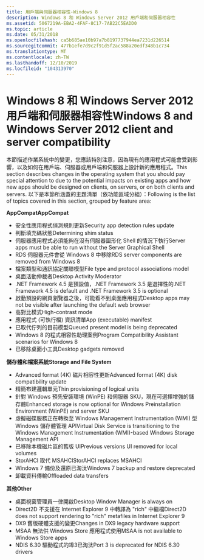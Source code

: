 ```yaml
---
title: 用戶端與伺服器相容性-Windows 8
description: Windows 8 和 Windows Server 2012 用戶端和伺服器相容性
ms.assetid: 5067219A-EBA2-4FAF-8C17-7AB22C5EADD0
ms.topic: article
ms.date: 05/31/2018
ms.openlocfilehash: ca5b685ae10b97a7b8197737944ea7231d226514
ms.sourcegitcommit: 477b1efe7d9c2f91d5f2ac588a20edf348b1c734
ms.translationtype: MT
ms.contentlocale: zh-TW
ms.lasthandoff: 12/10/2019
ms.locfileid: "104313970"
---
```

# <a name="windows-8-and-windows-server-2012-client-and-server-compatibility"></a><span data-ttu-id="2c69a-103">Windows 8 和 Windows Server 2012 用戶端和伺服器相容性</span><span class="sxs-lookup"><span data-stu-id="2c69a-103">Windows 8 and Windows Server 2012 client and server compatibility</span></span>

<span data-ttu-id="2c69a-104">本節描述作業系統中的變更，您應該特別注意，因為現有的應用程式可能會受到影響，以及如何在用戶端、伺服器或用戶端和伺服器上設計新的應用程式。</span><span class="sxs-lookup"><span data-stu-id="2c69a-104">This section describes changes in the operating system that you should pay special attention to due to the potential impacts on existing apps and how new apps should be designed on clients, on servers, or on both clients and servers.</span></span> <span data-ttu-id="2c69a-105">以下是本節所涵蓋的主題清單（依功能區域分組）：</span><span class="sxs-lookup"><span data-stu-id="2c69a-105">Following is the list of topics covered in this section, grouped by feature area:</span></span>

<span data-ttu-id="2c69a-106">**AppCompat**</span><span class="sxs-lookup"><span data-stu-id="2c69a-106">**AppCompat**</span></span>

-   <span data-ttu-id="2c69a-107">安全性應用程式偵測規則更新</span><span class="sxs-lookup"><span data-stu-id="2c69a-107">Security app detection rules update</span></span>
-   <span data-ttu-id="2c69a-108">判斷填充碼狀態</span><span class="sxs-lookup"><span data-stu-id="2c69a-108">Determining shim status</span></span>
-   <span data-ttu-id="2c69a-109">伺服器應用程式必須能夠在沒有伺服器圖形化 Shell 的情況下執行</span><span class="sxs-lookup"><span data-stu-id="2c69a-109">Server apps must be able to run without the Server Graphical Shell</span></span>
-   <span data-ttu-id="2c69a-110">RDS 伺服器元件會從 Windows 8 中移除</span><span class="sxs-lookup"><span data-stu-id="2c69a-110">RDS server components are removed from Windows 8</span></span>
-   <span data-ttu-id="2c69a-111">檔案類型和通訊協定關聯模型</span><span class="sxs-lookup"><span data-stu-id="2c69a-111">File type and protocol associations model</span></span>
-   <span data-ttu-id="2c69a-112">桌面活動仲裁者</span><span class="sxs-lookup"><span data-stu-id="2c69a-112">Desktop Activity Moderator</span></span>
-   <span data-ttu-id="2c69a-113">.NET Framework 4.5 是預設值，.NET Framework 3.5 是選擇性的</span><span class="sxs-lookup"><span data-stu-id="2c69a-113">.NET Framework 4.5 is default and .NET Framework 3.5 is optional</span></span>
-   <span data-ttu-id="2c69a-114">啟動預設的網頁瀏覽器之後，可能看不到桌面應用程式</span><span class="sxs-lookup"><span data-stu-id="2c69a-114">Desktop apps may not be visible after launching the default web browser</span></span>
-   <span data-ttu-id="2c69a-115">高對比模式</span><span class="sxs-lookup"><span data-stu-id="2c69a-115">High-contrast mode</span></span>
-   <span data-ttu-id="2c69a-116">應用程式 (可執行檔) 資訊清單</span><span class="sxs-lookup"><span data-stu-id="2c69a-116">App (executable) manifest</span></span>
-   <span data-ttu-id="2c69a-117">已取代佇列的目前模型</span><span class="sxs-lookup"><span data-stu-id="2c69a-117">Queued present model is being deprecated</span></span>
-   <span data-ttu-id="2c69a-118">Windows 8 的程式相容性助理案例</span><span class="sxs-lookup"><span data-stu-id="2c69a-118">Program Compatibility Assistant scenarios for Windows 8</span></span>
-   <span data-ttu-id="2c69a-119">已移除桌面小工具</span><span class="sxs-lookup"><span data-stu-id="2c69a-119">Desktop gadgets removed</span></span>

<span data-ttu-id="2c69a-120">**儲存體和檔案系統**</span><span class="sxs-lookup"><span data-stu-id="2c69a-120">**Storage and File System**</span></span>

-   <span data-ttu-id="2c69a-121">Advanced format (4K) 磁片相容性更新</span><span class="sxs-lookup"><span data-stu-id="2c69a-121">Advanced format (4K) disk compatibility update</span></span>
-   <span data-ttu-id="2c69a-122">精簡布建邏輯單元</span><span class="sxs-lookup"><span data-stu-id="2c69a-122">Thin provisioning of logical units</span></span>
-   <span data-ttu-id="2c69a-123">針對 Windows 預先安裝環境 (WinPE) 和伺服器 SKU，現在可選擇增強的儲存體</span><span class="sxs-lookup"><span data-stu-id="2c69a-123">Enhanced storage is now optional for Windows Preinstallation Environment (WinPE) and server SKU</span></span>
-   <span data-ttu-id="2c69a-124">虛擬磁碟服務正在轉換至 Windows Management Instrumentation (WMI) 型 Windows 儲存體管理 API</span><span class="sxs-lookup"><span data-stu-id="2c69a-124">Virtual Disk Service is transitioning to the Windows Management Instrumentation (WMI)-based Windows Storage Management API</span></span>
-   <span data-ttu-id="2c69a-125">已移除本機磁片區的舊版 UI</span><span class="sxs-lookup"><span data-stu-id="2c69a-125">Previous versions UI removed for local volumes</span></span>
-   <span data-ttu-id="2c69a-126">StorAHCI 取代 MSAHCI</span><span class="sxs-lookup"><span data-stu-id="2c69a-126">StorAHCI replaces MSAHCI</span></span>
-   <span data-ttu-id="2c69a-127">Windows 7 備份及還原已淘汰</span><span class="sxs-lookup"><span data-stu-id="2c69a-127">Windows 7 backup and restore deprecated</span></span>
-   <span data-ttu-id="2c69a-128">卸載資料傳輸</span><span class="sxs-lookup"><span data-stu-id="2c69a-128">Offloaded data transfers</span></span>

<span data-ttu-id="2c69a-129">**其他**</span><span class="sxs-lookup"><span data-stu-id="2c69a-129">**Other**</span></span>

-   <span data-ttu-id="2c69a-130">桌面視窗管理員一律開啟</span><span class="sxs-lookup"><span data-stu-id="2c69a-130">Desktop Window Manager is always on</span></span>
-   <span data-ttu-id="2c69a-131">Direct2D 不支援在 Internet Explorer 9 中轉譯為 "rich" 中繼檔</span><span class="sxs-lookup"><span data-stu-id="2c69a-131">Direct2D does not support rendering to "rich" metafiles in Internet Explorer 9</span></span>
-   <span data-ttu-id="2c69a-132">DX9 舊版硬體支援的變更</span><span class="sxs-lookup"><span data-stu-id="2c69a-132">Changes in DX9 legacy hardware support</span></span>
-   <span data-ttu-id="2c69a-133">MSAA 無法供 Windows Store 應用程式使用</span><span class="sxs-lookup"><span data-stu-id="2c69a-133">MSAA is not available to Windows Store apps</span></span>
-   <span data-ttu-id="2c69a-134">NDIS 6.30 驅動程式的埠3已淘汰</span><span class="sxs-lookup"><span data-stu-id="2c69a-134">Port 3 is deprecated for NDIS 6.30 drivers</span></span>

 

 
